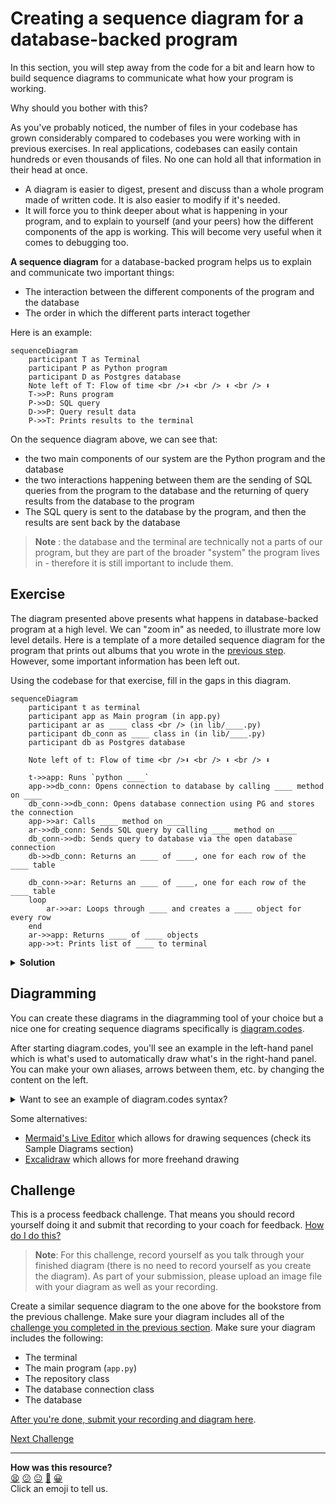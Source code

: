 # Creating a sequence diagram for a database-backed program

In this section, you will step away from the code for a bit and learn how to build sequence diagrams to communicate what how your program is working.

Why should you bother with this? 

As you've probably noticed, the number of files in your codebase has grown considerably compared to codebases you were working with in previous exercises. In real applications, codebases can easily contain hundreds or even thousands of files. No one can hold all that information in their head at once.

 * A diagram is easier to digest, present and discuss than a whole program made of written code. It is also easier to modify if it's needed.
 * It will force you to think deeper about what is happening in your program, and to explain to yourself (and your peers) how the different components of the app is working. This will become very useful when it comes to debugging too.

**A sequence diagram** for a database-backed program helps us to explain and communicate two important things:
 * The interaction between the different components of the program and the database
 * The order in which the different parts interact together

Here is an example:

```mermaid
sequenceDiagram
    participant T as Terminal
    participant P as Python program
    participant D as Postgres database
    Note left of T: Flow of time <br />⬇ <br /> ⬇ <br /> ⬇ 
    T->>P: Runs program
    P->>D: SQL query
    D->>P: Query result data
    P->>T: Prints results to the terminal
```

On the sequence diagram above, we can see that:
 * the two main components of our system are the Python program and the database
 * the two interactions happening between them are the sending of SQL queries from the program to the database and the returning of query results from the database to the program
 * The SQL query is sent to the database by the program, and then the results are sent back by the database
 
> **Note** : the database and the terminal are technically not a parts of our program, but they are part of the broader "system" the program lives in - therefore it is still important to include them.


## Exercise

The diagram presented above presents what happens in database-backed program at a high level. We can "zoom in" as needed, to illustrate more low level details. Here is a template of a more detailed sequence diagram for the program that prints out albums that you wrote in the [previous step](./02_test_driving_model_repository_classes.md#exercise).
However, some important information has been left out.

Using the codebase for that exercise, fill in the gaps in this diagram.

```mermaid
sequenceDiagram
    participant t as terminal
    participant app as Main program (in app.py)
    participant ar as ____ class <br /> (in lib/____.py)
    participant db_conn as ____ class in (in lib/____.py)
    participant db as Postgres database

    Note left of t: Flow of time <br />⬇ <br /> ⬇ <br /> ⬇ 

    t->>app: Runs `python ____`
    app->>db_conn: Opens connection to database by calling ____ method on ____
    db_conn->>db_conn: Opens database connection using PG and stores the connection
    app->>ar: Calls ____ method on ____
    ar->>db_conn: Sends SQL query by calling ____ method on ____
    db_conn->>db: Sends query to database via the open database connection
    db->>db_conn: Returns an ____ of ____, one for each row of the ____ table

    db_conn->>ar: Returns an ____ of ____, one for each row of the ____ table
    loop 
        ar->>ar: Loops through ____ and creates a ____ object for every row
    end
    ar->>app: Returns ____ of ____ objects
    app->>t: Prints list of ____ to terminal
```

<details>
    <summary><b>Solution</b></summary>

<!-- OMITTED -->

> If the diagram doesn't render well inside this box, click the "<->" button in top right corner to expand it.

```mermaid
sequenceDiagram
    participant t as terminal
    participant app as Main program (app.py)
    participant ar as AlbumRepository class <br /> (in lib/album_repository.py)
    participant db_conn as DatabaseConnection class <br /> (in lib/database_connection.py)
    participant db as Postgres database

    Note left of t: Flow of time <br />⬇ <br /> ⬇ <br /> ⬇ 

    t->>app: Runs `python app.py`
    app->>db_conn: Opens connection to database calling method `connect` on DatabaseConnection
    db_conn->>db_conn: Opens database connection using PG and stores the connection
    app->>ar: Calls method `all` on AlbumRepository
    ar->>db_conn: Sends SQL query by calling method `execute` on DatabaseConnection
    db_conn->>db: Sends query to database via the open database connection
    db->>db_conn: Returns a list of dictionaries, one for each row of the albums table

    db_conn->>ar: Returns a list of dictionaries, one for each row of the albums table
    loop 
        ar->>ar: Loops through list and creates an Album object for every row
    end
    ar->>app: Returns list of Album objects
    app->>t: Prints list of albums to terminal
```

Note that the `Album` class does not appear in the top line of boxes in this diagram. 
That's because it's not really an _actor_ in a program. 
It's just a container to hold the data for each album.
</details>

## Diagramming

You can create these diagrams in the diagramming tool of your choice but a nice
one for creating sequence diagrams specifically is
[diagram.codes](https://playground.diagram.codes/d/sequence).

After starting diagram.codes, you'll see an example in the left-hand panel which
is what's used to automatically draw what's in the right-hand panel. You can
make your own aliases, arrows between them, etc. by changing the content on the
left.

<details>
  <summary>Want to see an example of diagram.codes syntax?</summary>

  This code produces the first diagram on this page.

  ```
  alias T="Terminal"
  alias P="Python program"
  alias D="Postgres database"
  
  T->P: "Runs program"
  P->D: "SQL query"
  D->P: "Query result data"
  P->T: "Prints results to the terminal"
  ```
</details>

Some alternatives:

* [Mermaid's Live Editor](https://mermaid.live/) which allows for drawing
  sequences (check its Sample Diagrams section)
* [Excalidraw](https://excalidraw.com) which allows for more freehand drawing

## Challenge

This is a process feedback challenge. That means you should record yourself doing it and
submit that recording to your coach for feedback. [How do I do
this?](https://github.com/makersacademy/golden-square/blob/main/pills/process_feedback_challenges.md)

> **Note**: For this challenge, record yourself as you talk through your finished diagram (there is no need to record yourself as you create the diagram). As part of your submission, please upload an image file with your diagram as well as your recording.

Create a similar sequence diagram to the one above for the bookstore from the
previous challenge. Make sure your diagram includes all of the [challenge you completed
in the previous
section](./02_test_driving_model_repository_classes.md#challenge). Make sure
your diagram includes the following:

 * The terminal 
 * The main program (`app.py`)
 * The repository class
 * The database connection class
 * The database

[After you're done, submit your recording and diagram here](https://airtable.com/shrNFgNkPWr3d63Db?prefill_Item=dbpy_as02_v2).


[Next Challenge](04_designing_schema_one_table.md)

<!-- BEGIN GENERATED SECTION DO NOT EDIT -->

---

**How was this resource?**  
[😫](https://airtable.com/shrUJ3t7KLMqVRFKR?prefill_Repository=makersacademy%2Fdatabases-in-python&prefill_File=challenges%2F03_creating_sequence_diagrams.md&prefill_Sentiment=😫) [😕](https://airtable.com/shrUJ3t7KLMqVRFKR?prefill_Repository=makersacademy%2Fdatabases-in-python&prefill_File=challenges%2F03_creating_sequence_diagrams.md&prefill_Sentiment=😕) [😐](https://airtable.com/shrUJ3t7KLMqVRFKR?prefill_Repository=makersacademy%2Fdatabases-in-python&prefill_File=challenges%2F03_creating_sequence_diagrams.md&prefill_Sentiment=😐) [🙂](https://airtable.com/shrUJ3t7KLMqVRFKR?prefill_Repository=makersacademy%2Fdatabases-in-python&prefill_File=challenges%2F03_creating_sequence_diagrams.md&prefill_Sentiment=🙂) [😀](https://airtable.com/shrUJ3t7KLMqVRFKR?prefill_Repository=makersacademy%2Fdatabases-in-python&prefill_File=challenges%2F03_creating_sequence_diagrams.md&prefill_Sentiment=😀)  
Click an emoji to tell us.

<!-- END GENERATED SECTION DO NOT EDIT -->

